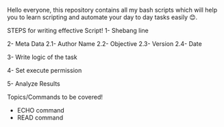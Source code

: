 Hello everyone, this repository contains all my bash scripts which will help you to learn scripting and automate your day to day tasks easily 😊.

STEPS for writing effective Script!
1- Shebang line

2- Meta Data
   2.1- Author Name
   2.2- Objective
   2.3- Version
   2.4- Date

3- Write logic of the task

4- Set execute permission

5- Analyze Results

Topics/Commands to be covered!
- ECHO command
- READ command


